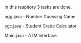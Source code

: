 In this respitory 3 tasks are done.

ngg.java - Number Guessing Game 

sgc.java - Student Grade Calculator 

Main.java - ATM Interface 
